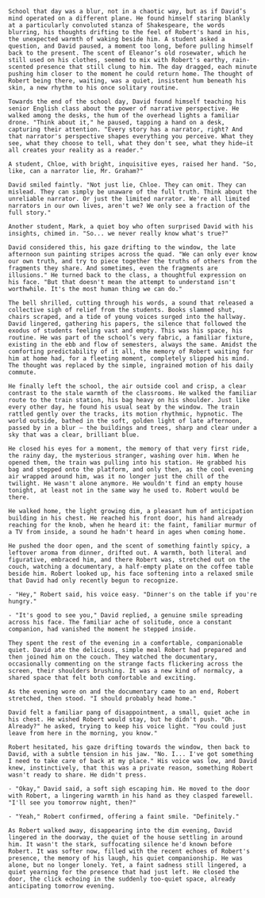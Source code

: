   `School that day was a blur, not in a chaotic way, but as if David’s mind operated on a different plane. He found himself staring blankly at a particularly convoluted stanza of Shakespeare, the words blurring, his thoughts drifting to the feel of Robert's hand in his, the unexpected warmth of waking beside him. A student asked a question, and David paused, a moment too long, before pulling himself back to the present. The scent of Eleanor’s old rosewater, which he still used on his clothes, seemed to mix with Robert's earthy, rain-scented presence that still clung to him. The day dragged, each minute pushing him closer to the moment he could return home. The thought of Robert being there, waiting, was a quiet, insistent hum beneath his skin, a new rhythm to his once solitary routine.`

  `Towards the end of the school day, David found himself teaching his senior English class about the power of narrative perspective. He walked among the desks, the hum of the overhead lights a familiar drone. "Think about it," he paused, tapping a hand on a desk, capturing their attention. "Every story has a narrator, right? And that narrator's perspective shapes everything you perceive. What they see, what they choose to tell, what they don't see, what they hide—it all creates your reality as a reader."`

  `A student, Chloe, with bright, inquisitive eyes, raised her hand. "So, like, can a narrator lie, Mr. Graham?"`

  `David smiled faintly. "Not just lie, Chloe. They can omit. They can mislead. They can simply be unaware of the full truth. Think about the unreliable narrator. Or just the limited narrator. We're all limited narrators in our own lives, aren't we? We only see a fraction of the full story."`

  `Another student, Mark, a quiet boy who often surprised David with his insights, chimed in. "So... we never really know what's true?"`

  `David considered this, his gaze drifting to the window, the late afternoon sun painting stripes across the quad. "We can only ever know our own truth, and try to piece together the truths of others from the fragments they share. And sometimes, even the fragments are illusions." He turned back to the class, a thoughtful expression on his face. "But that doesn't mean the attempt to understand isn't worthwhile. It's the most human thing we can do."`

  `The bell shrilled, cutting through his words, a sound that released a collective sigh of relief from the students. Books slammed shut, chairs scraped, and a tide of young voices surged into the hallway. David lingered, gathering his papers, the silence that followed the exodus of students feeling vast and empty. This was his space, his routine. He was part of the school’s very fabric, a familiar fixture, existing in the ebb and flow of semesters, always the same. Amidst the comforting predictability of it all, the memory of Robert waiting for him at home had, for a fleeting moment, completely slipped his mind. The thought was replaced by the simple, ingrained motion of his daily commute.`

  `He finally left the school, the air outside cool and crisp, a clear contrast to the stale warmth of the classrooms. He walked the familiar route to the train station, his bag heavy on his shoulder. Just like every other day, he found his usual seat by the window. The train rattled gently over the tracks, its motion rhythmic, hypnotic. The world outside, bathed in the soft, golden light of late afternoon, passed by in a blur – the buildings and trees, sharp and clear under a sky that was a clear, brilliant blue.`

  `He closed his eyes for a moment, the memory of that very first ride, the rainy day, the mysterious stranger, washing over him. When he opened them, the train was pulling into his station. He grabbed his bag and stepped onto the platform, and only then, as the cool evening air wrapped around him, was it no longer just the chill of the twilight. He wasn't alone anymore. He wouldn't find an empty house tonight, at least not in the same way he used to. Robert would be there.`

  `He walked home, the light growing dim, a pleasant hum of anticipation building in his chest. He reached his front door, his hand already reaching for the knob, when he heard it: the faint, familiar murmur of a TV from inside, a sound he hadn't heard in ages when coming home.`

  `He pushed the door open, and the scent of something faintly spicy, a leftover aroma from dinner, drifted out. A warmth, both literal and figurative, embraced him, and there Robert was, stretched out on the couch, watching a documentary, a half-empty plate on the coffee table beside him. Robert looked up, his face softening into a relaxed smile that David had only recently begun to recognize.`

  `- "Hey," Robert said, his voice easy. "Dinner's on the table if you're hungry."`

  `- "It's good to see you," David replied, a genuine smile spreading across his face. The familiar ache of solitude, once a constant companion, had vanished the moment he stepped inside.`

  `They spent the rest of the evening in a comfortable, companionable quiet. David ate the delicious, simple meal Robert had prepared and then joined him on the couch. They watched the documentary, occasionally commenting on the strange facts flickering across the screen, their shoulders brushing. It was a new kind of normalcy, a shared space that felt both comfortable and exciting.`

  `As the evening wore on and the documentary came to an end, Robert stretched, then stood. "I should probably head home."`

  `David felt a familiar pang of disappointment, a small, quiet ache in his chest. He wished Robert would stay, but he didn't push. "Oh. Already?" he asked, trying to keep his voice light. "You could just leave from here in the morning, you know."`

  `Robert hesitated, his gaze drifting towards the window, then back to David, with a subtle tension in his jaw. "No. I... I've got something I need to take care of back at my place." His voice was low, and David knew, instinctively, that this was a private reason, something Robert wasn't ready to share. He didn't press.`

  `- "Okay," David said, a soft sigh escaping him. He moved to the door with Robert, a lingering warmth in his hand as they clasped farewell. "I'll see you tomorrow night, then?"`

  `- "Yeah," Robert confirmed, offering a faint smile. "Definitely."`

  `As Robert walked away, disappearing into the dim evening, David lingered in the doorway, the quiet of the house settling in around him. It wasn't the stark, suffocating silence he'd known before Robert. It was softer now, filled with the recent echoes of Robert's presence, the memory of his laugh, his quiet companionship. He was alone, but no longer lonely. Yet, a faint sadness still lingered, a quiet yearning for the presence that had just left. He closed the door, the click echoing in the suddenly too-quiet space, already anticipating tomorrow evening.`